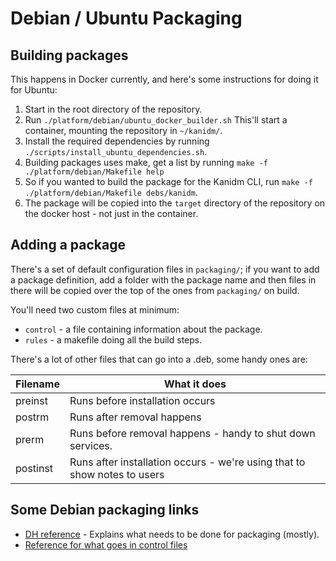 # Debian / Ubuntu Packaging

## Building packages

This happens in Docker currently, and here's some instructions for doing it for Ubuntu:

1. Start in the root directory of the repository.
2. Run `./platform/debian/ubuntu_docker_builder.sh` This'll start a container, mounting the
   repository in `~/kanidm/`.
3. Install the required dependencies by running `./scripts/install_ubuntu_dependencies.sh`.
4. Building packages uses make, get a list by running `make -f ./platform/debian/Makefile help`
5. So if you wanted to build the package for the Kanidm CLI, run
   `make -f ./platform/debian/Makefile debs/kanidm`.
6. The package will be copied into the `target` directory of the repository on the docker host - not
   just in the container.

## Adding a package

There's a set of default configuration files in `packaging/`; if you want to add a package
definition, add a folder with the package name and then files in there will be copied over the top
of the ones from `packaging/` on build.

You'll need two custom files at minimum:

- `control` - a file containing information about the package.
- `rules` - a makefile doing all the build steps.

There's a lot of other files that can go into a .deb, some handy ones are:

| Filename | What it does                                                             |
| -------- | ------------------------------------------------------------------------ |
| preinst  | Runs before installation occurs                                          |
| postrm   | Runs after removal happens                                               |
| prerm    | Runs before removal happens - handy to shut down services.               |
| postinst | Runs after installation occurs - we're using that to show notes to users |

## Some Debian packaging links

- [DH reference](https://www.debian.org/doc/manuals/maint-guide/dreq.en.html) - Explains what needs
  to be done for packaging (mostly).
- [Reference for what goes in control files](https://www.debian.org/doc/debian-policy/ch-controlfields)
